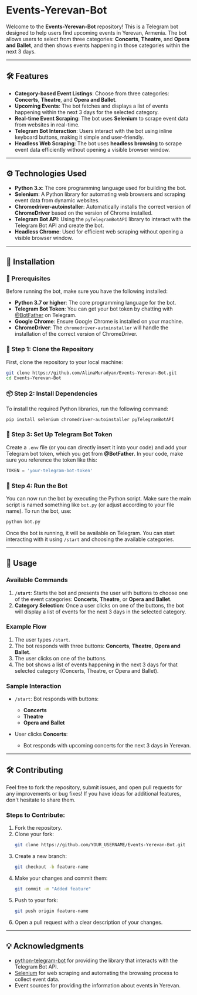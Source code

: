 # Events-Yerevan-Bot


Welcome to the **Events-Yerevan-Bot** repository! This is a Telegram bot designed to help users find upcoming events in Yerevan, Armenia. The bot allows users to select from three categories: **Concerts**, **Theatre**, and **Opera and Ballet**, and then shows events happening in those categories within the next 3 days.

---

## 🛠️ Features

- **Category-based Event Listings**: Choose from three categories: **Concerts**, **Theatre**, and **Opera and Ballet**.
- **Upcoming Events**: The bot fetches and displays a list of events happening within the next 3 days for the selected category.
- **Real-time Event Scraping**: The bot uses **Selenium** to scrape event data from websites in real-time.
- **Telegram Bot Interaction**: Users interact with the bot using inline keyboard buttons, making it simple and user-friendly.
- **Headless Web Scraping**: The bot uses **headless browsing** to scrape event data efficiently without opening a visible browser window.

---

## ⚙️ Technologies Used

- **Python 3.x**: The core programming language used for building the bot.
- **Selenium**: A Python library for automating web browsers and scraping event data from dynamic websites.
- **Chromedriver-autoinstaller**: Automatically installs the correct version of **ChromeDriver** based on the version of Chrome installed.
- **Telegram Bot API**: Using the `pyTelegramBotAPI` library to interact with the Telegram Bot API and create the bot.
- **Headless Chrome**: Used for efficient web scraping without opening a visible browser window.

---

## 🏁 Installation

### 📝 Prerequisites

Before running the bot, make sure you have the following installed:

- **Python 3.7 or higher**: The core programming language for the bot.
- **Telegram Bot Token**: You can get your bot token by chatting with [@BotFather](https://core.telegram.org/bots#botfather) on Telegram.
- **Google Chrome**: Ensure Google Chrome is installed on your machine.
- **ChromeDriver**: The `chromedriver-autoinstaller` will handle the installation of the correct version of ChromeDriver.

### 🔧 Step 1: Clone the Repository

First, clone the repository to your local machine:

```bash
git clone https://github.com/AlinaMuradyan/Events-Yerevan-Bot.git
cd Events-Yerevan-Bot
```

### 📦 Step 2: Install Dependencies

To install the required Python libraries, run the following command:

```bash
pip install selenium chromedriver-autoinstaller pyTelegramBotAPI
```

### 🔑 Step 3: Set Up Telegram Bot Token

Create a `.env` file (or you can directly insert it into your code) and add your Telegram bot token, which you get from **@BotFather**. In your code, make sure you reference the token like this:

```python
TOKEN = 'your-telegram-bot-token'
```

### 🚀 Step 4: Run the Bot

You can now run the bot by executing the Python script. Make sure the main script is named something like `bot.py` (or adjust according to your file name). To run the bot, use:

```bash
python bot.py
```

Once the bot is running, it will be available on Telegram. You can start interacting with it using `/start` and choosing the available categories.

---

## 🔎 Usage

### Available Commands

1. **`/start`**: Starts the bot and presents the user with buttons to choose one of the event categories: **Concerts**, **Theatre**, or **Opera and Ballet**.
2. **Category Selection**: Once a user clicks on one of the buttons, the bot will display a list of events for the next 3 days in the selected category.

### Example Flow

1. The user types `/start`.
2. The bot responds with three buttons: **Concerts**, **Theatre**, **Opera and Ballet**.
3. The user clicks on one of the buttons.
4. The bot shows a list of events happening in the next 3 days for that selected category (Concerts, Theatre, or Opera and Ballet).

### Sample Interaction

- `/start`: Bot responds with buttons:
  - **Concerts**
  - **Theatre**
  - **Opera and Ballet**

- User clicks **Concerts**:
  - Bot responds with upcoming concerts for the next 3 days in Yerevan.

---

## 🛠️ Contributing

Feel free to fork the repository, submit issues, and open pull requests for any improvements or bug fixes! If you have ideas for additional features, don't hesitate to share them.

### Steps to Contribute:

1. Fork the repository.
2. Clone your fork:
   ```bash
   git clone https://github.com/YOUR_USERNAME/Events-Yerevan-Bot.git
   ```
3. Create a new branch:
   ```bash
   git checkout -b feature-name
   ```
4. Make your changes and commit them:
   ```bash
   git commit -m "Added feature"
   ```
5. Push to your fork:
   ```bash
   git push origin feature-name
   ```
6. Open a pull request with a clear description of your changes.

---

## 💡 Acknowledgments

- [python-telegram-bot](https://github.com/python-telegram-bot/python-telegram-bot) for providing the library that interacts with the Telegram Bot API.
- [Selenium](https://www.selenium.dev/documentation/en/) for web scraping and automating the browsing process to collect event data.
- Event sources for providing the information about events in Yerevan.
